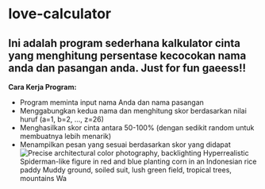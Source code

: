 # love-calculator
## Ini adalah program sederhana kalkulator cinta yang menghitung persentase kecocokan nama anda dan pasangan anda. Just for fun gaeess!!
**Cara Kerja Program:**
* Program meminta input nama Anda dan nama pasangan
* Menggabungkan kedua nama dan menghitung skor berdasarkan nilai huruf (a=1, b=2, ..., z=26)
* Menghasilkan skor cinta antara 50-100% (dengan sedikit random untuk membuatnya lebih menarik)
* Menampilkan pesan yang sesuai berdasarkan skor yang didapat![Precise architectural color photography, backlighting  Hyperrealistic Spiderman-like figure in red and blue planting corn in an Indonesian rice paddy   Muddy ground, soiled suit, lush green field, tropical trees, mountains   Wa](https://github.com/user-attachments/assets/dd3cb5a3-8c89-4175-adaa-c5debd9702ea)
